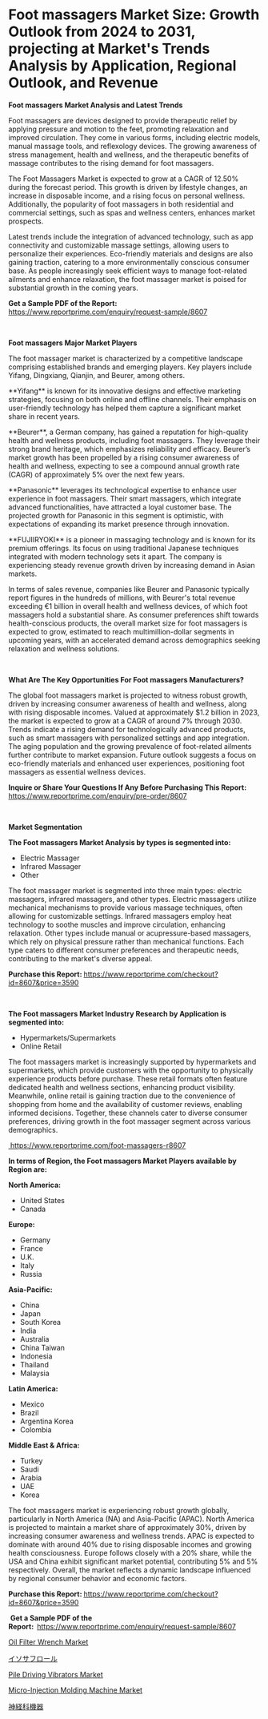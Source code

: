 <p><h1>Foot massagers Market Size: Growth Outlook from 2024 to 2031, projecting at Market's Trends Analysis by Application, Regional Outlook, and Revenue</h1></p><p><strong>Foot massagers Market Analysis and Latest Trends</strong></p>
<p><p>Foot massagers are devices designed to provide therapeutic relief by applying pressure and motion to the feet, promoting relaxation and improved circulation. They come in various forms, including electric models, manual massage tools, and reflexology devices. The growing awareness of stress management, health and wellness, and the therapeutic benefits of massage contributes to the rising demand for foot massagers.</p><p>The Foot Massagers Market is expected to grow at a CAGR of 12.50% during the forecast period. This growth is driven by lifestyle changes, an increase in disposable income, and a rising focus on personal wellness. Additionally, the popularity of foot massagers in both residential and commercial settings, such as spas and wellness centers, enhances market prospects. </p><p>Latest trends include the integration of advanced technology, such as app connectivity and customizable massage settings, allowing users to personalize their experiences. Eco-friendly materials and designs are also gaining traction, catering to a more environmentally conscious consumer base. As people increasingly seek efficient ways to manage foot-related ailments and enhance relaxation, the foot massager market is poised for substantial growth in the coming years.</p></p>
<p><strong>Get a Sample PDF of the Report:&nbsp;</strong> <a href="https://www.reportprime.com/enquiry/request-sample/8607">https://www.reportprime.com/enquiry/request-sample/8607</a></p>
<p>&nbsp;</p>
<p><strong>Foot massagers Major Market Players</strong></p>
<p><p>The foot massager market is characterized by a competitive landscape comprising established brands and emerging players. Key players include Yifang, Dingxiang, Qianjin, and Beurer, among others.</p><p>**Yifang** is known for its innovative designs and effective marketing strategies, focusing on both online and offline channels. Their emphasis on user-friendly technology has helped them capture a significant market share in recent years.</p><p>**Beurer**, a German company, has gained a reputation for high-quality health and wellness products, including foot massagers. They leverage their strong brand heritage, which emphasizes reliability and efficacy. Beurer’s market growth has been propelled by a rising consumer awareness of health and wellness, expecting to see a compound annual growth rate (CAGR) of approximately 5% over the next few years.</p><p>**Panasonic** leverages its technological expertise to enhance user experience in foot massagers. Their smart massagers, which integrate advanced functionalities, have attracted a loyal customer base. The projected growth for Panasonic in this segment is optimistic, with expectations of expanding its market presence through innovation.</p><p>**FUJIIRYOKI** is a pioneer in massaging technology and is known for its premium offerings. Its focus on using traditional Japanese techniques integrated with modern technology sets it apart. The company is experiencing steady revenue growth driven by increasing demand in Asian markets.</p><p>In terms of sales revenue, companies like Beurer and Panasonic typically report figures in the hundreds of millions, with Beurer's total revenue exceeding €1 billion in overall health and wellness devices, of which foot massagers hold a substantial share. As consumer preferences shift towards health-conscious products, the overall market size for foot massagers is expected to grow, estimated to reach multimillion-dollar segments in upcoming years, with an accelerated demand across demographics seeking relaxation and wellness solutions.</p></p>
<p>&nbsp;</p>
<p><strong>What Are The Key Opportunities For Foot massagers Manufacturers?</strong></p>
<p><p>The global foot massagers market is projected to witness robust growth, driven by increasing consumer awareness of health and wellness, along with rising disposable incomes. Valued at approximately $1.2 billion in 2023, the market is expected to grow at a CAGR of around 7% through 2030. Trends indicate a rising demand for technologically advanced products, such as smart massagers with personalized settings and app integration. The aging population and the growing prevalence of foot-related ailments further contribute to market expansion. Future outlook suggests a focus on eco-friendly materials and enhanced user experiences, positioning foot massagers as essential wellness devices.</p></p>
<p><strong>Inquire or Share Your Questions If Any Before Purchasing This Report:</strong> <a href="https://www.reportprime.com/enquiry/pre-order/8607">https://www.reportprime.com/enquiry/pre-order/8607</a></p>
<p>&nbsp;</p>
<p><strong>Market Segmentation</strong></p>
<p><strong>The Foot massagers Market Analysis by types is segmented into:</strong></p>
<p><ul><li>Electric Massager</li><li>Infrared Massager</li><li>Other</li></ul></p>
<p><p>The foot massager market is segmented into three main types: electric massagers, infrared massagers, and other types. Electric massagers utilize mechanical mechanisms to provide various massage techniques, often allowing for customizable settings. Infrared massagers employ heat technology to soothe muscles and improve circulation, enhancing relaxation. Other types include manual or acupressure-based massagers, which rely on physical pressure rather than mechanical functions. Each type caters to different consumer preferences and therapeutic needs, contributing to the market's diverse appeal.</p></p>
<p><strong>Purchase this Report:&nbsp;</strong><a href="https://www.reportprime.com/checkout?id=8607&price=3590">https://www.reportprime.com/checkout?id=8607&price=3590</a></p>
<p>&nbsp;</p>
<p><strong>The Foot massagers Market Industry Research by Application is segmented into:</strong></p>
<p><ul><li>Hypermarkets/Supermarkets</li><li>Online Retail</li></ul></p>
<p><p>The foot massagers market is increasingly supported by hypermarkets and supermarkets, which provide customers with the opportunity to physically experience products before purchase. These retail formats often feature dedicated health and wellness sections, enhancing product visibility. Meanwhile, online retail is gaining traction due to the convenience of shopping from home and the availability of customer reviews, enabling informed decisions. Together, these channels cater to diverse consumer preferences, driving growth in the foot massager segment across various demographics.</p></p>
<p><a href="https://www.reportprime.com/foot-massagers-r8607">&nbsp;https://www.reportprime.com/foot-massagers-r8607</a></p>
<p><strong>In terms of Region, the Foot massagers Market Players available by Region are:</strong></p>
<p>
    <p> <strong> North America: </strong>
        <ul>
            <li>United States</li>
            <li>Canada</li>
        </ul>
        </p> 
    <p> <strong> Europe: </strong>
        <ul>
            <li>Germany</li>
            <li>France</li>
            <li>U.K.</li>
            <li>Italy</li>
            <li>Russia</li>
        </ul>
        </p> 
    <p> <strong> Asia-Pacific: </strong>
        <ul>
            <li>China</li>
            <li>Japan</li>
            <li>South Korea</li>
            <li>India</li>
            <li>Australia</li>
            <li>China Taiwan</li>
            <li>Indonesia</li>
            <li>Thailand</li>
            <li>Malaysia</li>
        </ul>
        </p> 
    <p> <strong> Latin America: </strong>
        <ul>
            <li>Mexico</li>
            <li>Brazil</li>
            <li>Argentina Korea</li>
            <li>Colombia</li>
        </ul>
        </p> 
    <p> <strong> Middle East & Africa: </strong>
        <ul>
            <li>Turkey</li>
            <li>Saudi</li>
            <li>Arabia</li>
            <li>UAE</li>
            <li>Korea</li>
        </ul>
    </p>
    </p>
<p><p>The foot massagers market is experiencing robust growth globally, particularly in North America (NA) and Asia-Pacific (APAC). North America is projected to maintain a market share of approximately 30%, driven by increasing consumer awareness and wellness trends. APAC is expected to dominate with around 40% due to rising disposable incomes and growing health consciousness. Europe follows closely with a 20% share, while the USA and China exhibit significant market potential, contributing 5% and 5% respectively. Overall, the market reflects a dynamic landscape influenced by regional consumer behavior and economic factors.</p></p>
<p><strong>Purchase this Report: </strong><a href="https://www.reportprime.com/checkout?id=8607&price=3590">https://www.reportprime.com/checkout?id=8607&price=3590</a></p>
<p>&nbsp;<strong>Get a Sample PDF of the Report:&nbsp;&nbsp;</strong><a href="https://www.reportprime.com/enquiry/request-sample/8607">https://www.reportprime.com/enquiry/request-sample/8607</a></p>
<p><strong></strong></p>
<p><p><a href="https://www.linkedin.com/pulse/oil-filter-wrench-market-size-growth-trends-industry-analysis-xwzkf?trackingId=aZGNZKxHSWuAdVUHGp931w%3D%3D">Oil Filter Wrench Market</a></p><p><a href="https://medium.com/@vilasamin/isosafrole-market-%E3%81%AF-%E3%82%B3%E3%82%B9%E3%83%88%E7%AE%A1%E7%90%86%E3%81%A8%E5%8A%B9%E7%8E%87%E5%90%91%E4%B8%8A%E3%82%92%E5%84%AA%E5%85%88%E3%81%97%E3%81%BE%E3%81%99-%E3%81%95%E3%82%89%E3%81%AB-%E5%A0%B1%E5%91%8A%E6%9B%B8%E3%81%AF%E5%B8%82%E5%A0%B4%E3%81%AE%E9%9C%80%E8%A6%81%E9%9D%A2%E3%81%A8%E4%BE%9B%E7%B5%A6%E9%9D%A2%E3%81%AE%E4%B8%A1%E6%96%B9%E3%82%92%E3%82%AB%E3%83%90%E3%83%BC%E3%81%97%E3%81%A6%E3%81%84%E3%81%BE%E3%81%99-isosafrole-%E5%B8%82%E5%A0%B4%E3%81%AF-2024-%E3%81%8B%E3%82%89-5-7-649edf8afbd5">イソサフロール</a></p><p><a href="https://medium.com/@alanernser/pile-driving-vibrators-market-overview-global-market-trends-and-future-prospects-from-2024-to-2031-8335b2262e6f">Pile Driving Vibrators Market</a></p><p><a href="https://issuu.com/reportprime-2/docs/micro-injection-molding-machine-mar_e270a0ff085a5a">Micro-Injection Molding Machine Market</a></p><p><a href="https://medium.com/@vilasamin/%E7%A5%9E%E7%B5%8C%E5%AD%A6%E6%A9%9F%E5%99%A8%E7%94%A3%E6%A5%AD%E4%BA%88%E6%B8%AC-%E5%B8%82%E5%A0%B4%E3%81%AE%E5%A4%89%E5%8C%96%E3%81%A8%E6%88%A6%E7%95%A5%E7%9A%84%E3%81%AA%E5%BF%85%E9%A0%88%E4%BA%8B%E9%A0%85-2024-2031-70c2b06bd5f2">神経科機器</a></p></p>